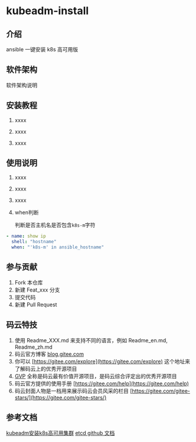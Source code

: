 # kubeadm-install

## 介绍

ansible 一键安装 k8s 高可用版

## 软件架构

软件架构说明

## 安装教程

1. xxxx

2. xxxx
3. xxxx

## 使用说明

1. xxxx
2. xxxx
3. xxxx
4. when判断

    判断是否主机名是否包含`k8s-m`字符

```yml
- name: show ip
  shell: "hostname"
  when: "'k8s-m' in ansible_hostname"
```

## 参与贡献

1. Fork 本仓库
2. 新建 Feat_xxx 分支
3. 提交代码
4. 新建 Pull Request

## 码云特技

1. 使用 Readme\_XXX.md 来支持不同的语言，例如 Readme\_en.md, Readme\_zh.md
2. 码云官方博客 [blog.gitee.com](https://blog.gitee.com)
3. 你可以 [https://gitee.com/explore](https://gitee.com/explore) 这个地址来了解码云上的优秀开源项目
4. [GVP](https://gitee.com/gvp) 全称是码云最有价值开源项目，是码云综合评定出的优秀开源项目
5. 码云官方提供的使用手册 [https://gitee.com/help](https://gitee.com/help)
6. 码云封面人物是一档用来展示码云会员风采的栏目 [https://gitee.com/gitee-stars/](https://gitee.com/gitee-stars/)

## 参考文档

[kubeadm安装k8s高可用集群](https://blog.51cto.com/13740724/2412370)
[etcd github 文档](https://github.com/etcd-io/etcd/releases/tag/v3.3.18)
